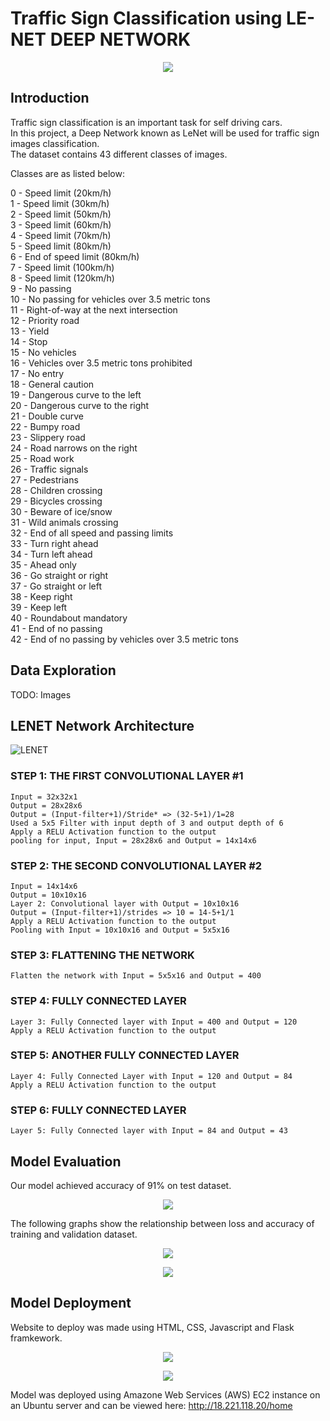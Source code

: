 # Traffic Sign Classification using LE-NET DEEP NETWORK

<p align="center">
  <img src="https://user-images.githubusercontent.com/50113394/132258226-4fe86c17-9413-40ea-bf3a-7c659b2a7e6f.PNG" />
</p>

## Introduction

Traffic sign classification is an important task for self driving cars.  
In this project, a Deep Network known as LeNet will be used for traffic sign images classification.  
The dataset contains 43 different classes of images.  

Classes are as listed below:

0 - Speed limit (20km/h)  
1 - Speed limit (30km/h)  
2 - Speed limit (50km/h)   
3 - Speed limit (60km/h)   
4 - Speed limit (70km/h)   
5 - Speed limit (80km/h)   
6 - End of speed limit (80km/h)   
7 - Speed limit (100km/h)   
8 - Speed limit (120km/h)   
9 - No passing   
10 - No passing for vehicles over 3.5 metric tons   
11 - Right-of-way at the next intersection   
12 - Priority road   
13 - Yield   
14 - Stop   
15 - No vehicles   
16 - Vehicles over 3.5 metric tons prohibited  
17 - No entry  
18 - General caution   
19 - Dangerous curve to the left  
20 - Dangerous curve to the right  
21 - Double curve  
22 - Bumpy road  
23 - Slippery road  
24 - Road narrows on the right  
25 - Road work  
26 - Traffic signals  
27 - Pedestrians   
28 - Children crossing  
29 - Bicycles crossing  
30 - Beware of ice/snow  
31 - Wild animals crossing  
32 - End of all speed and passing limits  
33 - Turn right ahead  
34 - Turn left ahead   
35 - Ahead only     
36 - Go straight or right  
37 - Go straight or left   
38 - Keep right   
39 - Keep left  
40 - Roundabout mandatory   
41 - End of no passing  
42 - End of no passing by vehicles over 3.5 metric tons  

## Data Exploration

TODO: Images

## LENET Network Architecture

![LENET](https://user-images.githubusercontent.com/50113394/132258154-3d150459-af47-4003-83c2-930ad9bb0d9c.png)

### STEP 1: THE FIRST CONVOLUTIONAL LAYER #1  
    Input = 32x32x1  
    Output = 28x28x6  
    Output = (Input-filter+1)/Stride* => (32-5+1)/1=28  
    Used a 5x5 Filter with input depth of 3 and output depth of 6  
    Apply a RELU Activation function to the output  
    pooling for input, Input = 28x28x6 and Output = 14x14x6  

### STEP 2: THE SECOND CONVOLUTIONAL LAYER #2
    Input = 14x14x6 
    Output = 10x10x16 
    Layer 2: Convolutional layer with Output = 10x10x16 
    Output = (Input-filter+1)/strides => 10 = 14-5+1/1 
    Apply a RELU Activation function to the output 
    Pooling with Input = 10x10x16 and Output = 5x5x16 

### STEP 3: FLATTENING THE NETWORK
    Flatten the network with Input = 5x5x16 and Output = 400 

### STEP 4: FULLY CONNECTED LAYER
    Layer 3: Fully Connected layer with Input = 400 and Output = 120 
    Apply a RELU Activation function to the output 

### STEP 5: ANOTHER FULLY CONNECTED LAYER
    Layer 4: Fully Connected Layer with Input = 120 and Output = 84 
    Apply a RELU Activation function to the output 

### STEP 6: FULLY CONNECTED LAYER
    Layer 5: Fully Connected layer with Input = 84 and Output = 43

## Model Evaluation

Our model achieved accuracy of 91% on test dataset.

<p align="center">
  <img src="https://user-images.githubusercontent.com/50113394/132401130-4197423f-7ac0-4955-ae86-8f58ad4ab2dd.PNG" />
</p>

The following graphs show the relationship between loss and accuracy of training and validation dataset.

<p align="center">
  <img src="https://user-images.githubusercontent.com/50113394/132401156-afb275bb-71cf-4e70-85a0-ab5f3af00416.PNG" />
</p>

<p align="center">
  <img src="https://user-images.githubusercontent.com/50113394/132401194-a82ab261-b5bd-4031-abd2-6ea72111eadd.PNG" />
</p>

## Model Deployment

Website to deploy was made using HTML, CSS, Javascript and Flask framkework.

<p align="center">
  <img src="https://user-images.githubusercontent.com/50113394/132401340-bc99df8c-2e65-450d-af59-9faaad16bb8b.PNG" />
</p>

<p align="center">
  <img src="https://user-images.githubusercontent.com/50113394/132401374-b74af093-0ad4-4114-a47e-faefa214e902.PNG" />
</p>

Model was deployed using Amazone Web Services (AWS) EC2 instance on an Ubuntu server and can be viewed here: http://18.221.118.20/home
